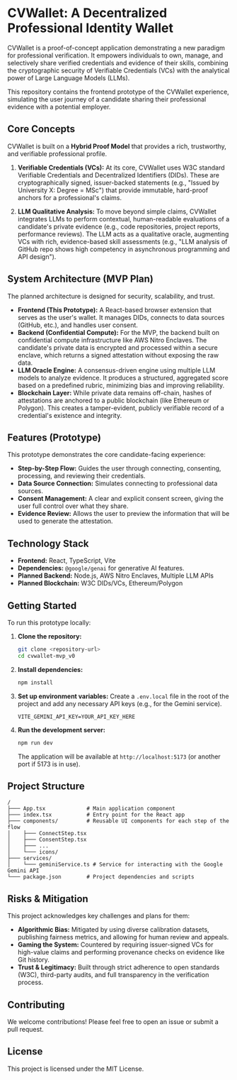 # CVWallet: A Decentralized Professional Identity Wallet

CVWallet is a proof-of-concept application demonstrating a new paradigm for professional verification. It empowers individuals to own, manage, and selectively share verified credentials and evidence of their skills, combining the cryptographic security of Verifiable Credentials (VCs) with the analytical power of Large Language Models (LLMs).

This repository contains the frontend prototype of the CVWallet experience, simulating the user journey of a candidate sharing their professional evidence with a potential employer.

## Core Concepts

CVWallet is built on a **Hybrid Proof Model** that provides a rich, trustworthy, and verifiable professional profile.

1.  **Verifiable Credentials (VCs):** At its core, CVWallet uses W3C standard Verifiable Credentials and Decentralized Identifiers (DIDs). These are cryptographically signed, issuer-backed statements (e.g., "Issued by University X: Degree = MSc") that provide immutable, hard-proof anchors for a professional's claims.

2.  **LLM Qualitative Analysis:** To move beyond simple claims, CVWallet integrates LLMs to perform contextual, human-readable evaluations of a candidate's private evidence (e.g., code repositories, project reports, performance reviews). The LLM acts as a qualitative oracle, augmenting VCs with rich, evidence-based skill assessments (e.g., "LLM analysis of GitHub repo shows high competency in asynchronous programming and API design").

## System Architecture (MVP Plan)

The planned architecture is designed for security, scalability, and trust.

-   **Frontend (This Prototype):** A React-based browser extension that serves as the user's wallet. It manages DIDs, connects to data sources (GitHub, etc.), and handles user consent.
-   **Backend (Confidential Compute):** For the MVP, the backend built on confidential compute infrastructure like AWS Nitro Enclaves. The candidate's private data is encrypted and processed within a secure enclave, which returns a signed attestation without exposing the raw data.
-   **LLM Oracle Engine:** A consensus-driven engine using multiple LLM models to analyze evidence. It produces a structured, aggregated score based on a predefined rubric, minimizing bias and improving reliability.
-   **Blockchain Layer:** While private data remains off-chain, hashes of attestations are anchored to a public blockchain (like Ethereum or Polygon). This creates a tamper-evident, publicly verifiable record of a credential's existence and integrity.

## Features (Prototype)

This prototype demonstrates the core candidate-facing experience:

-   **Step-by-Step Flow:** Guides the user through connecting, consenting, processing, and reviewing their credentials.
-   **Data Source Connection:** Simulates connecting to professional data sources.
-   **Consent Management:** A clear and explicit consent screen, giving the user full control over what they share.
-   **Evidence Review:** Allows the user to preview the information that will be used to generate the attestation.

## Technology Stack 

-   **Frontend:** React, TypeScript, Vite
-   **Dependencies:** `@google/genai` for generative AI features.
-   **Planned Backend:** Node.js, AWS Nitro Enclaves, Multiple LLM APIs
-   **Planned Blockchain:** W3C DIDs/VCs, Ethereum/Polygon

## Getting Started

To run this prototype locally:

1.  **Clone the repository:**
    ```bash
    git clone <repository-url>
    cd cvwallet-mvp_v0
    ```

2.  **Install dependencies:**
    ```bash
    npm install
    ```

3.  **Set up environment variables:**
    Create a `.env.local` file in the root of the project and add any necessary API keys (e.g., for the Gemini service).
    ```
    VITE_GEMINI_API_KEY=YOUR_API_KEY_HERE
    ```

4.  **Run the development server:**
    ```bash
    npm run dev
    ```
    The application will be available at `http://localhost:5173` (or another port if 5173 is in use).

## Project Structure

```
/
├─── App.tsx             # Main application component
├─── index.tsx           # Entry point for the React app
├─── components/         # Reusable UI components for each step of the flow
│    ├─── ConnectStep.tsx
│    ├─── ConsentStep.tsx
│    ├─── ...
│    └─── icons/
├─── services/
│    └─── geminiService.ts # Service for interacting with the Google Gemini API
└─── package.json        # Project dependencies and scripts
```

## Risks & Mitigation

This project acknowledges key challenges and plans for them:

-   **Algorithmic Bias:** Mitigated by using diverse calibration datasets, publishing fairness metrics, and allowing for human review and appeals.
-   **Gaming the System:** Countered by requiring issuer-signed VCs for high-value claims and performing provenance checks on evidence like Git history.
-   **Trust & Legitimacy:** Built through strict adherence to open standards (W3C), third-party audits, and full transparency in the verification process.

## Contributing

We welcome contributions! Please feel free to open an issue or submit a pull request.

## License

This project is licensed under the MIT License.




